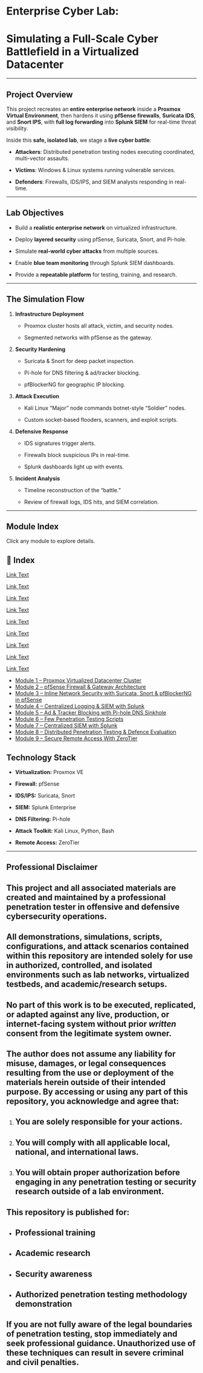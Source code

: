 # **Enterprise Cyber Lab:**

# Simulating a Full-Scale Cyber Battlefield in a Virtualized Datacenter

---

##  **Project Overview**

This project recreates an **entire enterprise network** inside a **Proxmox Virtual Environment**, then hardens it using **pfSense firewalls**, **Suricata IDS**, and **Snort IPS**, with **full log forwarding** into **Splunk SIEM** for real-time threat visibility.

Inside this **safe, isolated lab**, we stage a **live cyber battle**:

* **Attackers**: Distributed penetration testing nodes executing coordinated, multi-vector assaults.

* **Victims**: Windows & Linux systems running vulnerable services.

* **Defenders**: Firewalls, IDS/IPS, and SIEM analysts responding in real-time.

---

##  **Lab Objectives**

* Build a **realistic enterprise network** on virtualized infrastructure.

* Deploy **layered security** using pfSense, Suricata, Snort, and Pi-hole.

* Simulate **real-world cyber attacks** from multiple sources.

* Enable **blue team monitoring** through Splunk SIEM dashboards.

* Provide a **repeatable platform** for testing, training, and research.

---

##  **The Simulation Flow**

1. **Infrastructure Deployment**

   * Proxmox cluster hosts all attack, victim, and security nodes.

   * Segmented networks with pfSense as the gateway.

2. **Security Hardening**

   * Suricata & Snort for deep packet inspection.

   * Pi-hole for DNS filtering & ad/tracker blocking.

   * pfBlockerNG for geographic IP blocking.

3. **Attack Execution**

   * Kali Linux “Major” node commands botnet-style “Soldier” nodes.

   * Custom socket-based flooders, scanners, and exploit scripts.

4. **Defensive Response**

   * IDS signatures trigger alerts.

   * Firewalls block suspicious IPs in real-time.

   * Splunk dashboards light up with events.

5. **Incident Analysis**

   * Timeline reconstruction of the “battle.”

   * Review of firewall logs, IDS hits, and SIEM correlation.

---

##  **Module Index**

Click any module to explore details.
## 📜 Index


[Link Text](Module%201%3A%20Proxmox%20Virtualized%20Datacenter%20Cluster/Module%201%20%E2%80%93%20Proxmox%20Virtualized%20Datacenter%20Cluster.md)

[Link Text](Module%202%20%E2%80%93%20pfSense%20Firewall%20%26%20Gateway%20Architecture/Module%202%20%E2%80%93%20pfSense%20Firewall%20%26%20Gateway%20Architecture.md)

[Link Text](Module%203%3A%20Inline%20Network%20Security%20with%20Suricata%2C%20Snort%20%26%20pfBlockerNG%20in%20pfSense/Module%203_%20Inline%20Network%20Security%20with%20Suricata%2C%20Snort%20%26%20pfBlockerNG%20in%20pfSense.md)


[Link Text](Module%204%3A%20Centralized%20Logging%20%26%20SIEM%20with%20Splunk/Module%204_%20Centralized%20Logging%20%26%20SIEM%20with%20Splunk.md)


[Link Text](Module%205%3A%20Ad%20%20%26%20Tracker%20Blocking%20with%20Pi-hole%20DNS%20Sinkhole/Module%205_%20Ad%20%26%20Tracker%20Blocking%20with%20Pi-hole%20DNS%20Sinkhole.md)


[Link Text](Module%206%3A%20Few%20Penetration%20Testing%20Scripts/6.1_%20Python%20Network%20Scanner/6.1_%20Python%20Network%20Scanner.md)


[Link Text](Module%207:Centralized%20SIEM%20with%20SPLUNK/Module%207_%20Centralized%20SIEM%20with%20Splunk.md)

[Link Text](Module%208:Distirbuted%20Penetration%20Testing%20%20&%20%20Defence%20Evaluation/Module%208_%20Distributed%20Penetration%20Testing%20&%20Defense%20Evaluation.md)

[Link Text](Module%209:%20Secure%20Remote%20Access%20With%20ZeroTier/Module%209%20%E2%80%93%20Secure%20Remote%20Access%20with%20ZeroTier.md)





- [Module 1 – Proxmox Virtualized Datacenter Cluster](Module%201%20–%20Proxmox%20Virtualized%20Datacenter%20Cluster.md)
- [Module 2 – pfSense Firewall & Gateway Architecture](Module%202%20–%20pfSense%20Firewall%20%26%20Gateway%20Architecture.md)
- [Module 3 – Inline Network Security with Suricata, Snort & pfBlockerNG in pfSense](Module%203_%20Inline%20Network%20Security%20with%20Suricata,%20Snort%20%26%20pfBlockerNG%20in%20pfSense.md)
- [Module 4 – Centralized Logging & SIEM with Splunk](Module%204_%20Centralized%20Logging%20%26%20SIEM%20with%20Splunk.md)
- [Module 5 – Ad & Tracker Blocking with Pi-hole DNS Sinkhole](Module%205_%20Ad%20%26%20Tracker%20Blocking%20with%20Pi-hole%20DNS%20Sinkhole.md)
- [Module 6 – Few Penetration Testing Scripts](Module%206_%20Few%20Penetration%20Testing%20Scripts/6.1_%20Python%20Network%20Scanner.md) <!-- If you want this to open the first README of module 6 -->
- [Module 7 – Centralized SIEM with Splunk](Module%207_%20Centralized%20SIEM%20with%20Splunk.md)
- [Module 8 – Distributed Penetration Testing & Defence Evaluation](Module%208_%20Distributed%20Penetration%20Testing%20%26%20Defense%20Evaluation.md)
- [Module 9 – Secure Remote Access With ZeroTier](Module%209%20–%20Secure%20Remote%20Access%20with%20ZeroTier.md)

##  **Technology Stack**

* **Virtualization:** Proxmox VE

* **Firewall:** pfSense

* **IDS/IPS:** Suricata, Snort

* **SIEM:** Splunk Enterprise

* **DNS Filtering:** Pi-hole

* **Attack Toolkit:** Kali Linux, Python, Bash

* **Remote Access:** ZeroTier

---

## **Professional Disclaimer**

## This project and all associated materials are created and maintained by a **professional penetration tester** in offensive and defensive cybersecurity operations.

## All demonstrations, simulations, scripts, configurations, and attack scenarios contained within this repository are intended **solely for use in authorized, controlled, and isolated environments** such as lab networks, virtualized testbeds, and academic/research setups.

## **No part of this work is to be executed, replicated, or adapted against any live, production, or internet-facing system without prior *written* consent from the legitimate system owner.**

## The author **does not assume any liability** for misuse, damages, or legal consequences resulting from the use or deployment of the materials herein outside of their intended purpose.  By accessing or using any part of this repository, you acknowledge and agree that:

1. ## You are solely responsible for your actions. 

2. ## You will comply with all applicable local, national, and international laws. 

3. ## You will obtain proper authorization before engaging in any penetration testing or security research outside of a lab environment. 

## This repository is published for:

* ## Professional training 

* ## Academic research 

* ## Security awareness 

* ## Authorized penetration testing methodology demonstration 

##  **If you are not fully aware of the legal boundaries of penetration testing, stop immediately and seek professional guidance.** Unauthorized use of these techniques can result in severe criminal and civil penalties.

## 

